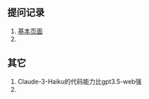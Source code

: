 ## 提问记录
1. [基本页面](https://githcc.github.io/webpage_self_html/poe/Claude-3-Haiku/v1/27ahbcyz1c4qak4o3r2.html)
2. 

## 其它
1. Claude-3-Haiku的代码能力比gpt3.5-web强
2. 
